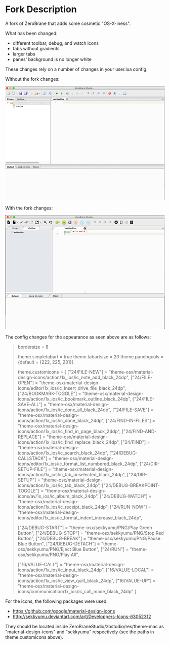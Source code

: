 # Fork Description

A fork of ZeroBrane that adds some cosmetic "OS-X-iness".

What has been changed:

- different toolbar, debug, and watch icons
- tabs without gradients
- larger tabs
- panes' background is no longer white

These changes rely on a number of changes in your user.lua config.

Without the fork changes:

![ZeroBrane OS X screenshot before](https://raw.githubusercontent.com/poke1024/ZeroBraneStudio/master/docs/before.png)

With the fork changes:

![ZeroBrane OS X screenshot](https://raw.githubusercontent.com/poke1024/ZeroBraneStudio/master/docs/zerobrane-mac-1.png)

The config changes for the appearance as seen above are as follows:

>bordersize = 8
>
>theme.simpletabart = true
>theme.tabartsize = 20
>theme.panebgcols = {default = {222, 225, 231}}
>
>theme.customicons = {
>	["24/FILE-NEW"] = "theme-osx/material-design-icons/action/1x_ios/ic_note_add_black_24dp",
>	["24/FILE-OPEN"] = "theme-osx/material-design-icons/editor/1x_ios/ic_insert_drive_file_black_24dp",
>	["24/BOOKMARK-TOGGLE"] = "theme-osx/material-design-icons/action/1x_ios/ic_bookmark_outline_black_24dp",
>	["24/FILE-SAVE-ALL"] = "theme-osx/material-design-icons/action/1x_ios/ic_done_all_black_24dp",
>	["24/FILE-SAVE"] = "theme-osx/material-design-icons/action/1x_ios/ic_done_black_24dp",
>	["24/FIND-IN-FILES"] = "theme-osx/material-design-icons/action/1x_ios/ic_find_in_page_black_24dp",
>	["24/FIND-AND-REPLACE"] = "theme-osx/material-design-icons/action/1x_ios/ic_find_replace_black_24dp",
>	["24/FIND"] = "theme-osx/material-design-icons/action/1x_ios/ic_search_black_24dp",
>	["24/DEBUG-CALLSTACK"] = "theme-osx/material-design-icons/editor/1x_ios/ic_format_list_numbered_black_24dp",
>	["24/DIR-SETUP-FILE"] = "theme-osx/material-design-icons/action/1x_ios/ic_tab_unselected_black_24dp",
>	["24/DIR-SETUP"] = "theme-osx/material-design-icons/action/1x_ios/ic_tab_black_24dp",
>	["24/DEBUG-BREAKPOINT-TOGGLE"] = "theme-osx/material-design-icons/av/1x_ios/ic_album_black_24dp",
>	["24/DEBUG-WATCH"] = "theme-osx/material-design-icons/action/1x_ios/ic_receipt_black_24dp",
>	["24/RUN-NOW"] = "theme-osx/material-design-icons/editor/1x_ios/ic_format_indent_increase_black_24dp",
>	
>	["24/DEBUG-START"] = "theme-osx/sekkyumu/PNG/Play Green Button",
>	["24/DEBUG-STOP"] = "theme-osx/sekkyumu/PNG/Stop Red Button",
>	["24/DEBUG-BREAK"] = "theme-osx/sekkyumu/PNG/Pause Blue Button",
>	["24/DEBUG-DETACH"] = "theme-osx/sekkyumu/PNG/Eject Blue Button",
>	["24/RUN"] = "theme-osx/sekkyumu/PNG/Play All",
>	
>	["16/VALUE-CALL"] = "theme-osx/material-design-icons/action/1x_ios/ic_input_black_24dp",
>	["16/VALUE-LOCAL"] = "theme-osx/material-design-icons/action/1x_ios/ic_view_quilt_black_24dp",
>	["16/VALUE-UP"] = "theme-osx/material-design-icons/communication/1x_ios/ic_call_made_black_24dp"
>}

For the icons, the following packages were used:

- https://github.com/google/material-design-icons
- http://sekkyumu.deviantart.com/art/Developpers-Icons-63052312

They should be located inside ZeroBraneStudio/zbstudio/res/theme-mac as "material-design-icons" and "sekkyumu" respectively (see the paths in theme.customicons above).
